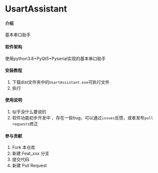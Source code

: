 # UsartAssistant

#### 介绍
基本串口助手

#### 软件架构
使用python3.8+PyQt5+Pyserial实现的基本串口助手


#### 安装教程

1.  下载dist文件夹中的`UsartAssistant.exe`可执行文件
2.  执行

#### 使用说明

1.  似乎没什么要说的
2.  软件功能初步开发中 ，存在一些bug，可以通过`issues`反馈，或者发布`pull requests`修正

#### 参与贡献

1.  Fork 本仓库
2.  新建 Feat_xxx 分支
3.  提交代码
4.  新建 Pull Request
